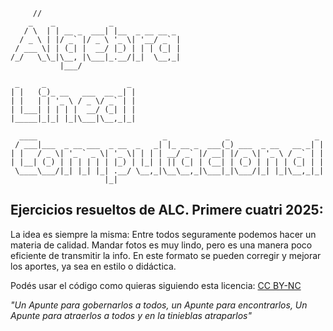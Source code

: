 ```
     //
    _    _            _                     
   / \  | | __ _  ___| |__  _ __ __ _       
  / _ \ | |/ _` |/ _ \ '_ \| '__/ _` |      
 / ___ \| | (_| |  __/ |_) | | | (_| |      
/_/   \_\_|\__, |\___|_.__/|_|  \__,_|      
           |___/

 _     _                  _ 
| |   (_)_ __   ___  __ _| |
| |   | | '_ \ / _ \/ _` | |
| |___| | | | |  __/ (_| | |
|_____|_|_| |_|\___|\__,_|_|
                            
  ____                            _             _                   _ 
 / ___|___  _ __ ___  _ __  _   _| |_ __ _  ___(_) ___  _ __   __ _| |
| |   / _ \| '_ ` _ \| '_ \| | | | __/ _` |/ __| |/ _ \| '_ \ / _` | |
| |__| (_) | | | | | | |_) | |_| | || (_| | (__| | (_) | | | | (_| | |
 \____\___/|_| |_| |_| .__/ \__,_|\__\__,_|\___|_|\___/|_| |_|\__,_|_|
                     |_|                                              

```

## Ejercicios resueltos de ALC. Primere cuatri 2025:

La idea es siempre la misma: Entre todos seguramente podemos hacer un materia de calidad. Mandar fotos
es muy lindo, pero es una manera poco eficiente de transmitir la info. En este formato se pueden corregir
y mejorar los aportes, ya sea en estilo o didáctica.

Podés usar el código como quieras siguiendo esta licencia: [CC BY-NC](https://creativecommons.org/licenses/by-nc/4.0/)

_"Un Apunte para gobernarlos a todos, un Apunte para encontrarlos, Un Apunte para atraerlos a todos y en la tinieblas atraparlos"_
